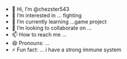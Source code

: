 - 👋 Hi, I’m @chezster543
- 👀 I’m interested in ... fighting
- 🌱 I’m currently learning ...game project
- 💞️ I’m looking to collaborate on ...
- 📫 How to reach me ...
- 😄 Pronouns: ...
- ⚡ Fun fact: ... i have a strong immune system

<!---
chezster543/chezster543 is a ✨ special ✨ repository because its `README.md` (this file) appears on your GitHub profile.
You can click the Preview link to take a look at your changes.
--->
